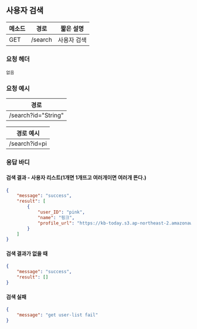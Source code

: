 ## 사용자 검색

| 메소드 | 경로    | 짧은 설명   |
| ------ | ------- | ----------- |
| GET    | /search | 사용자 검색 |

### 요청 헤더

```
없음
```

### 요청 예시

| 경로                |
| ------------------- |
| /search?id="String" |

| 경로 예시     |
| ------------- |
| /search?id=pi |

### 응답 바디

#### 검색 결과 - 사용자 리스트(1개면 1개뜨고 여러개이면 여러개 뜬다.)

```json
{
    "message": "success",
    "result": [
        {
            "user_ID": "pink",
            "name": "핑크",
            "profile_url": "https://kb-today.s3.ap-northeast-2.amazonaws.com/1541789189792.png"
        }
    ]
}
```

#### 검색 결과가 없을 때

```json
{
    "message": "success",
    "result": []
}
```

#### 검색 실패

```json
{
    "message": "get user-list fail"
}
```

